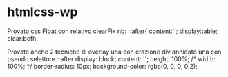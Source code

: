 # htmlcss-wp

Provato css Float con relativo clearFix
  nb:
    ::after{
    content:'';
    display:table;
    clear:both;
    
    
Provate anche 2 tecniche di overlay
  una con crazione div annidato
  una con pseudo selettore ::after
    display: block;
    content: '';
    height: 100%;
    /* width: 100%; */
    border-radius: 10px;
    background-color: rgba(0, 0, 0, 0.2);
